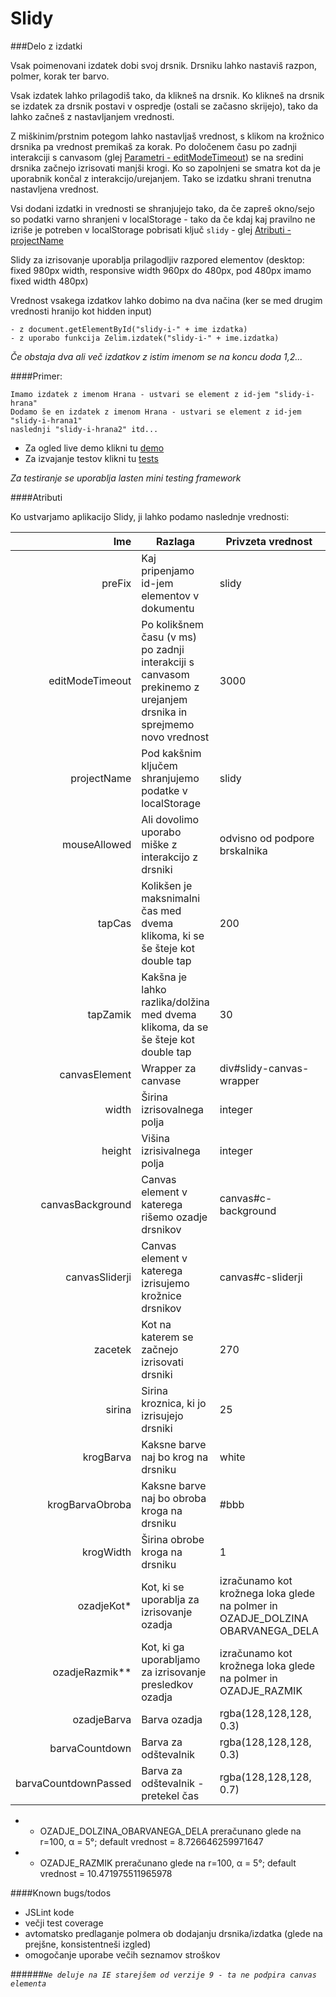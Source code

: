 Slidy
==

###Delo z izdatki

Vsak poimenovani izdatek dobi svoj drsnik.
Drsniku lahko nastaviš razpon, polmer, korak ter barvo.

Vsak izdatek lahko prilagodiš tako, da klikneš na drsnik. Ko klikneš na drsnik se izdatek za drsnik postavi v ospredje (ostali se začasno skrijejo), tako da lahko začneš z nastavljanjem vrednosti.

Z miškinim/prstnim potegom lahko nastavljaš vrednost, s klikom na krožnico drsnika pa vrednost premikaš za korak.
Po določenem času po zadnji interakciji s canvasom (glej [Parametri - editModeTimeout](#atributi)) se na sredini drsnika začnejo izrisovati manjši krogi. Ko so zapolnjeni se smatra kot da je uporabnik končal z interakcijo/urejanjem. Tako se izdatku shrani trenutna nastavljena vrednost.

Vsi dodani izdatki in vrednosti se shranjujejo tako, da če zapreš okno/sejo so podatki varno shranjeni v localStorage - tako da če kdaj kaj pravilno ne izriše je potreben v localStorage pobrisati ključ `slidy` - glej [Atributi - projectName](#atributi)

Slidy za izrisovanje uporablja prilagodljiv razpored elementov (desktop: fixed 980px width, responsive width 960px do 480px, pod 480px imamo fixed width 480px)

Vrednost vsakega izdatkov lahko dobimo na dva načina (ker se med drugim vrednosti hranijo kot hidden input)
```
- z document.getElementById("slidy-i-" + ime izdatka)
- z uporabo funkcija Zelim.izdatek("slidy-i-" + ime.izdatka)
```

*Če obstaja dva ali več izdatkov z istim imenom se na koncu doda 1,2...*

####Primer:
```
Imamo izdatek z imenom Hrana - ustvari se element z id-jem "slidy-i-hrana"
Dodamo še en izdatek z imenom Hrana - ustvari se element z id-jem "slidy-i-hrana1"
naslednji "slidy-i-hrana2" itd...
```


- Za ogled live demo klikni tu [demo]
- Za izvajanje testov klikni tu [tests]

[demo]:http://problematik.github.io/slidy/src
[tests]:http://problematik.github.io/slidy/test

*Za testiranje se uporablja lasten mini testing framework*

####Atributi

Ko ustvarjamo aplikacijo Slidy, ji lahko podamo naslednje vrednosti:

| Ime  | Razlaga | Privzeta vrednost | Tip |
| -------------: | ---------------------- | ------ | ----- |
| preFix  | Kaj pripenjamo id-jem elementov v dokumentu  | slidy | string |
| editModeTimeout  | Po kolikšnem času (v ms) po zadnji interakciji s canvasom prekinemo z urejanjem drsnika in sprejmemo novo vrednost  | 3000 | integer |
|    projectName| Pod kakšnim ključem shranjujemo podatke v localStorage    | slidy |string |
| mouseAllowed | Ali dovolimo uporabo miške z interakcijo z drsniki | odvisno od podpore brskalnika | boolean |
| tapCas | Kolikšen je maksnimalni čas med dvema klikoma, ki se še šteje kot double tap | 200 | integer |
| tapZamik | Kakšna je lahko razlika/dolžina med dvema klikoma, da se še šteje kot double tap | 30 | integer |
| canvasElement | Wrapper za canvase | div#slidy-canvas-wrapper  | DOMElement |
| width | Širina izrisovalnega polja | integer | canvasElement.width| integer |
| height | Višina izrisivalnega polja | integer | canvasElement.height | integer |
| canvasBackground | Canvas element v katerega rišemo ozadje drsnikov | canvas#c-background | DOMElement |
| canvasSliderji | Canvas element v katerega izrisujemo krožnice drsnikov | canvas#c-sliderji | DOMElement |
| zacetek | Kot na katerem se začnejo izrisovati drsniki | 270  | 0-360; kjer: 270 zgoraj, 0 desno, 90 dol, 180 levo |
| sirina | Sirina kroznica, ki jo izrisujejo drsniki | 25 | integer |
| krogBarva | Kaksne barve naj bo krog na drsniku | white | [canvas color values] |
| krogBarvaObroba | Kaksne barve naj bo obroba kroga na drsniku | #bbb | [canvas color values] |
| krogWidth | Širina obrobe kroga na drsniku | 1 | integer |
| ozadjeKot* | Kot, ki se uporablja za izrisovanje ozadja | izračunamo kot krožnega loka glede na polmer in OZADJE_DOLZINA OBARVANEGA_DELA | integer |
| ozadjeRazmik** | Kot, ki ga uporabljamo za izrisovanje presledkov ozadja | izračunamo kot krožnega loka glede na polmer in OZADJE_RAZMIK| integer |
| ozadjeBarva | Barva ozadja | rgba(128,128,128, 0.3) | [canvas color values] |
| barvaCountdown | Barva za odštevalnik | rgba(128,128,128, 0.3) | [canvas color values] |
| barvaCountdownPassed | Barva za odštevalnik - pretekel čas | rgba(128,128,128, 0.7) | [canvas color values] |

* - OZADJE_DOLZINA_OBARVANEGA_DELA preračunano glede na r=100, α = 5°; default vrednost = 8.726646259971647
* - OZADJE_RAZMIK preračunano glede na r=100, α = 5°; default vrednost = 10.471975511965978

[canvas color values]:https://developer.mozilla.org/en-US/docs/Web/Guide/HTML/Canvas_tutorial/Applying_styles_and_colors

####Known bugs/todos
- JSLint kode
- večji test coverage
- avtomatsko predlaganje polmera ob dodajanju drsnika/izdatka (glede na prejšne, konsistentneši izgled)
- omogočanje uporabe večih seznamov stroškov

######*`Ne deluje na IE starejšem od verzije 9 - ta ne podpira canvas elementa`*
